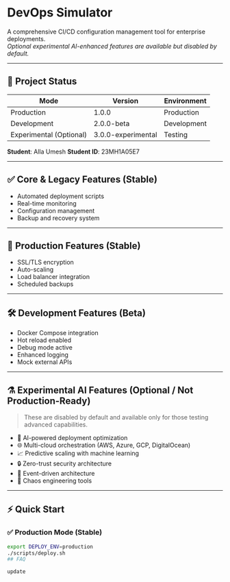 # DevOps Simulator

A comprehensive CI/CD configuration management tool for enterprise deployments.  
_Optional experimental AI-enhanced features are available but disabled by default._

---

## 📌 Project Status

| Mode        | Version           | Environment     |
|-------------|--------------------|------------------|
| Production  | 1.0.0              | Production       |
| Development | 2.0.0-beta         | Development      |
| Experimental (Optional) | 3.0.0-experimental | Testing          |

**Student**: Alla Umesh 
**Student ID**: 23MH1A05E7

---

## ✅ Core & Legacy Features (Stable)

- Automated deployment scripts  
- Real-time monitoring  
- Configuration management  
- Backup and recovery system  

---

## 🚀 Production Features (Stable)

- SSL/TLS encryption  
- Auto-scaling  
- Load balancer integration  
- Scheduled backups  

---

## 🛠 Development Features (Beta)

- Docker Compose integration  
- Hot reload enabled  
- Debug mode active  
- Enhanced logging  
- Mock external APIs  

---

## ⚗️ Experimental AI Features (Optional / Not Production-Ready)

> These are disabled by default and available only for those testing advanced capabilities.

- 🤖 AI-powered deployment optimization  
- 🌐 Multi-cloud orchestration (AWS, Azure, GCP, DigitalOcean)  
- 📈 Predictive scaling with machine learning  
- 🔒 Zero-trust security architecture  
- 🌊 Event-driven architecture  
- 🎯 Chaos engineering tools  

---

## ⚡ Quick Start

### ✅ Production Mode (Stable)

```bash
export DEPLOY_ENV=production
./scripts/deploy.sh
# #   F A Q 
 
 u p d a t e 
 
 